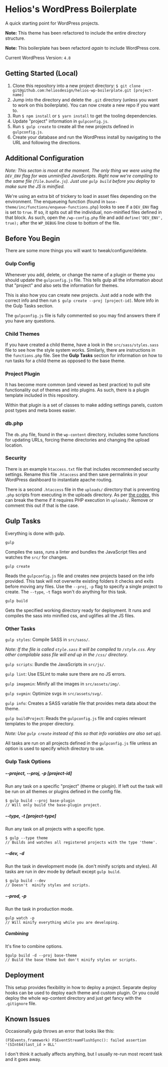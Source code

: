 # Helios's WordPress Boilerplate

A quick starting point for WordPress projects.

**Note:** This theme has been refactored to include the entire directory structure.

**Note:** This boilerplate has been refactord *again* to include WordPress core.

Current WordPress Version: `4.8`


## Getting Started (Local)

1. Clone this repository into a new project directory: `$ git clone git@github.com:heliosdesign/helios-wp-boilerplate.git [project-name]`
2. Jump into the directory and delete the `.git` directory (unless you want to work on this boilerplate). You can now create a new repo if you want to.
3. Run `$ npm install` or `$ yarn install` to get the tooling dependencies.
4. Update "project" information in `gulpconfig.js`.
5. Run `$ gulp create` to create all the new projects defined in `gulpconfig.js`.
7. Create your database and run the WordPress install by navigating to the URL and following the directions.


## Additional Configuration

*Note: This secton is moot at the moment. The only thing we were using the `DEV_ENV` flag for was unminified JavaScripts. Right now we're compiling to the same file (`file.bundle.js`). Just use `gulp build` before you deploy to make sure the JS is minified.*

We're using an extra bit of trickery to load in asset files depending on the environment. The enqueueing function (found in `base-theme/inc/functions/enqueue-functions.php`) looks to see if a `DEV_ENV` flag is set to `true`. If so, it spits out all the individual, non-minified  files defined in that block. As such, open the `/wp-config.php` file and add `define('DEV_ENV', true);` after the `WP_DEBUG` line close to bottom of the file.


## Before You Begin

There are some more things you will want to tweak/configure/delete.


### Gulp Config

Whenever you add, delete, or change the name of a plugin or theme you should update the `gulpconfig.js` file. This tells gulp all the information about that "project" and also sets the information for themes.

This is also how you can create new projects. Just add a node with the correct info and then run `$ gulp create --proj [project-id]`. More info in the Gulp Tasks section.

The `gulpconfig.js` file is fully commented so you may find answers there if you have any questions.

### Child Themes

If you have created a child theme, have a look in the `src/sass/styles.sass` file to see how the style system works. Similarly, there are instructions in the `functions.php` file. See the **Gulp Tasks** section for information on how to run tasks for a child theme as opposed to the base theme.

### Project Plugin

It has become more common (and viewed as best practice) to pull site functionality out of themes and into plugins. As such, there is a plugin template included in this repository.

Within that plugin is a set of classes to make adding settings panels, custom post types and meta boxes easier.


### db.php

The `db.php` file, found in the `wp-content` directory, includes some functions for updating URLs, forcing theme directories and changing the upload location.

### Security

There is an example `htaccess.txt` file that includes recommended security settings. Rename this file `.htaccess` and then save permalinks in your WordPress dashboard to instantiate apache routing.

There is a second `.htaccess` file in the `uploads/` directory that is preventing `.php` scripts from executing in the uploads directory. As per [the codex](https://codex.wordpress.org/Hardening_WordPress#WP-Content.2FUploads), this can break the theme if it requires PHP execution in `uploads/`. Remove or comment this out if that is the case.


## Gulp Tasks

Everything is done with gulp.

`gulp`
	
Compiles the sass, runs a linter and bundles the JavaScript files and watches the `src/` for changes.

`gulp create`

Reads the `gulpconfig.js` file and creates new projects based on the info provided. This task will not overwrite existing folders it checks and exits before moving any files. Use the `--proj`, `-p` flag to specify a single project to create. The `--type`, `-t` flags won't do anything for this task.

`gulp build`
	
Gets the specified working directory ready for deployment. It runs and compiles the sass into minified css, and uglifies all the JS files.



### Other Tasks

`gulp styles`: Compile SASS in `src/sass/`. 

*Note: If the file is called `style.sass` it will be compiled to `/style.css`. Any other compilable sass file will end up in the `/css/` directory.* 

`gulp scripts`: Bundle the JavaScripts in `src/js/`.

`gulp lint`: Use ESLint to make sure there are no JS errors.

`gulp imagemin`: Minify all the images in `src/assets/img/`.

`gulp svgmin`: Optimize svgs in `src/assets/svg/`.

`gulp info`: Creates a SASS variable file that provides meta data about the theme.

`gulp buildProject`: Reads the `gulpconfig.js` file and copies relevant templates to the proper directory. 

*Note: Use `gulp create` instead of this so that info variables are also set up).*



All tasks are run on all projects defined in the `gulpconfig.js` file unless an option is used to specify which directory to use.


### Gulp Task Options

##### --project, --proj, -p [project-id]

Run any task on a specific "project" (theme or plugin). If left out the task will be run on all themes or plugins defined in the config file.

```
$ gulp build --proj base-plugin
// Will only build the base-plugin project.
```

##### --type, -t [project-type]

Run any task on all projects with a specific type.

```
$ gulp --type theme
// Builds and watches all registered projects with the type 'theme'.
```

##### --dev, -d

Run the task in development mode (ie. don't minify scripts and styles). All tasks are run in dev mode by default except `gulp build`.

```
$ gulp build --dev
// Doesn't  minify styles and scripts.
```


##### --prod, -p

Run the task in production mode.

```
gulp watch -p
// Will minify everything while you are developing.
```

##### Combining

It's fine to combine options.

```
$gulp build -d --proj base-theme
// Build the base theme but don't minify styles or scripts.
```



## Deployment

This setup provides flexibility in how to deploy a project. Separate deploy hooks can be used to deploy each theme and custom plugin. Or you could deploy the whole wp-content directory and just get fancy with the `.gitignore` file.

## Known Issues

Occasionally gulp throws an error that looks like this:

```
(FSEvents.framework) FSEventStreamFlushSync(): failed assertion '(SInt64)last_id > 0LL'
```
I don't think it actually affects anything, but I usually re-run most recent task and it goes away.
